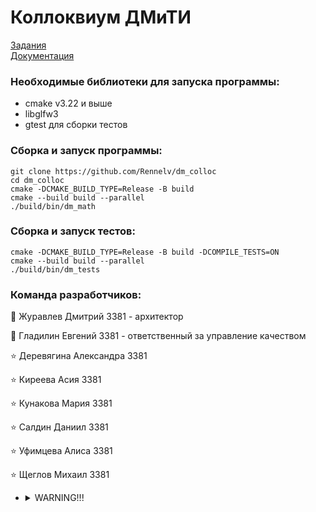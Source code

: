 # Коллоквиум ДМиТИ

[Задания](https://docs.google.com/document/d/1Dv_6AIhxg_3ezu6VMcEnMpyfRzgym9l8PmE4ULGfjgM/edit?tab=t.0)\
[Документация](https://rennelv.github.io/dm_colloc/)

### Необходимые библиотеки для запуска программы:
- cmake v3.22 и выше
- libglfw3
- gtest для сборки тестов


### Сборка и запуск программы:
 ```
git clone https://github.com/Rennelv/dm_colloc
cd dm_colloc
cmake -DCMAKE_BUILD_TYPE=Release -B build
cmake --build build --parallel
./build/bin/dm_math
 ```

### Сборка и запуск тестов:
 ```
cmake -DCMAKE_BUILD_TYPE=Release -B build -DCOMPILE_TESTS=ON
cmake --build build --parallel
./build/bin/dm_tests
 ```

 ### Команда разработчиков:
:star2: Журавлев Дмитрий 3381 - архитектор

:star2: Гладилин Евгений 3381 - ответственный за управление качеством

:star: Деревягина Александра 3381

:star: Киреева Асия 3381

:star: Кунакова Мария 3381

:star: Салдин Даниил 3381

:star: Уфимцева Алиса 3381

:star: Щеглов Михаил 3381

* <details><summary>WARNING!!!</summary><img src="https://github.com/cat-milk/Anime-Girls-Holding-Programming-Books/blob/master/C%2B%2B/Shiro_Holding_Stroustrup_4th_Edition.png"></details>